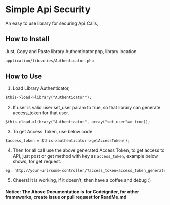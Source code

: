 # Simple Api Security

An easy to use library for securing Api Calls,

## How to Install

Just, Copy and Paste library Authenticator.php, library location

```html
application/libraries/Authenticator.php
```

## How to Use

  1) Load Library Authenticator,

  ```html
  $this->load->library("Authenticator");
  ```

  2) If user is valid user set_user param to true, so that library can generate access_token for that user.

  ```html
  $this->load->library("Authenticator", array("set_user"=> true));
  ```

  3) To get Access Token, use below code.

  ```html
  $access_token = $this->authenticator->getAccessToken();
  ```

  4) Then for all call use the above generated Access Token, to get access to API, just post or get method with key as `access_token`, example below shows, for get request.

  ```html
  eg. http://your-url/some-controller/?access_token=access_token_generated_at_step_3
  ```

  5) Cheers! It is working, if it doesn't, then have a coffee and debug :)

#### Notice: The Above Documentation is for Codeigniter, for other frameworks, create issue or pull request for ReadMe.md
